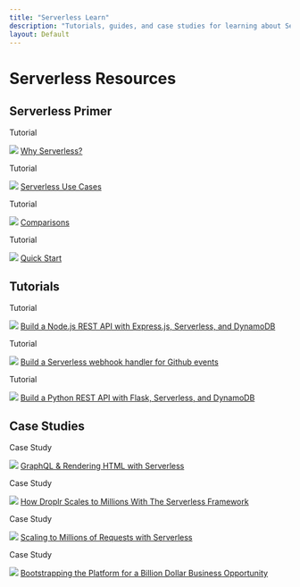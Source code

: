 ```yaml
---
title: "Serverless Learn"
description: "Tutorials, guides, and case studies for learning about Serverless"
layout: Default
---
```


# Serverless Resources

## Serverless Primer

<div class="learnWrapper">
  <div class="learnSquare">
    <p class="resourceLabel">Tutorial</p>
    <img src="https://s3-us-west-2.amazonaws.com/assets.site.serverless.com/logos/other/nodejs-logo-300px.png" />
    <a href="/learn/intro/why-serverless/">
      Why Serverless?
    </a>
  </div>
  <div class="learnSquare">
    <p class="resourceLabel">Tutorial</p>
    <img src="https://s3-us-west-2.amazonaws.com/assets.site.serverless.com/logos/other/github-logo-300px.png" />
    <a href="/learn/intro/use-cases/">
      Serverless Use Cases
    </a>
  </div>
  <div class="learnSquare">
    <p class="resourceLabel">Tutorial</p>
    <img src="https://s3-us-west-2.amazonaws.com/assets.site.serverless.com/logos/other/python-logo-300px.png" />
     <a href="/learn/intro/comparisons/">
       Comparisons
    </a>
  </div>
  <div class="learnSquare">
    <p class="resourceLabel">Tutorial</p>
    <img src="https://s3-us-west-2.amazonaws.com/assets.site.serverless.com/logos/other/python-logo-300px.png" />
     <a href="/learn/intro/quick-start/">
       Quick Start
    </a>
  </div>

</div>


## Tutorials

<div class="learnWrapper">
  <div class="learnSquare">
    <p class="resourceLabel">Tutorial</p>
    <img src="https://s3-us-west-2.amazonaws.com/assets.site.serverless.com/logos/other/nodejs-logo-300px.png" />
    <a href="/blog/serverless-express-rest-api/">
      Build a Node.js REST API with Express.js, Serverless, and DynamoDB
    </a>
  </div>
  <div class="learnSquare">
    <p class="resourceLabel">Tutorial</p>
    <img src="https://s3-us-west-2.amazonaws.com/assets.site.serverless.com/logos/other/github-logo-300px.png" />
    <a href="/learn/tutorials/serverless-github-webhook-slack/">
      Build a Serverless webhook handler for Github events
    </a>
  </div>
  <div class="learnSquare">
    <p class="resourceLabel">Tutorial</p>
    <img src="https://s3-us-west-2.amazonaws.com/assets.site.serverless.com/logos/other/python-logo-300px.png" />
     <a href="/learn/tutorials/flask-rest-api-serverless/">
      Build a Python REST API with Flask, Serverless, and DynamoDB
    </a>
  </div>

</div>

## Case Studies

<div class="learnWrapper">
  <div class="learnSquare">
    <p class="resourceLabel">Case Study</p>
    <img src="https://s3-us-west-2.amazonaws.com/assets.site.serverless.com/logos/other/graphql-logo-200px.png" />
     <a href="/learn/graphql-and-serverless/">
      GraphQL & Rendering HTML with Serverless
    </a>
  </div>
  <div class="learnSquare">
    <p class="resourceLabel">Case Study</p>
    <img src="https://s3-us-west-2.amazonaws.com/assets.site.serverless.com/logos/other/droplr-logo-200px.png" />
     <a href="/blog/how-droplr-scales-to-millions-serverless-framework/">
       How Droplr Scales to Millions With The Serverless Framework
    </a>
  </div>
  <div class="learnSquare">
    <p class="resourceLabel">Case Study</p>
    <img src="https://s3-us-west-2.amazonaws.com/assets.site.serverless.com/logos/serverless_logotype_500x91.png" />
     <a href="/learn/scaling-to-millions-of-requests/">
       Scaling to Millions of Requests with Serverless
    </a>
  </div>
  <div class="learnSquare">
    <p class="resourceLabel">Case Study</p>
    <img src="https://s3-us-west-2.amazonaws.com/assets.site.serverless.com/logos/other/nordcloud-logo-200px.jpg" />
     <a href="/learn/bootstrapping-the-platform-for-a-billion-dollar-business-opportunity/">
       Bootstrapping the Platform for a Billion Dollar Business Opportunity
    </a>
  </div>

</div>

